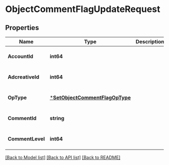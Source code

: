 # ObjectCommentFlagUpdateRequest

## Properties
Name | Type | Description | Notes
------------ | ------------- | ------------- | -------------
**AccountId** | **int64** |  | [optional] [default to null]
**AdcreativeId** | **int64** |  | [optional] [default to null]
**OpType** | [***SetObjectCommentFlagOpType**](SetObjectCommentFlagOpType.md) |  | [optional] [default to null]
**CommentId** | **string** |  | [optional] [default to null]
**CommentLevel** | **int64** |  | [optional] [default to null]

[[Back to Model list]](../README.md#documentation-for-models) [[Back to API list]](../README.md#documentation-for-api-endpoints) [[Back to README]](../README.md)


